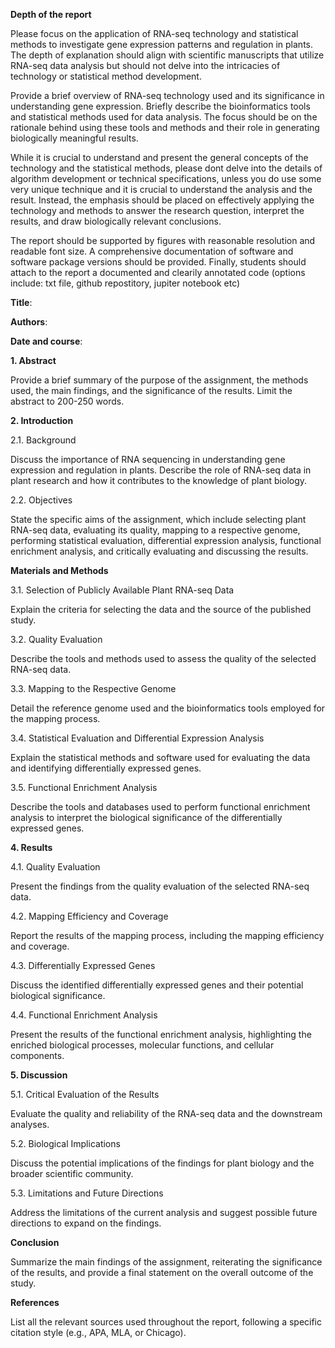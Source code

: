 
**Depth of the report**

Please focus on the application of RNA-seq technology and statistical methods to investigate gene expression patterns and regulation in plants. The depth of explanation should align with scientific manuscripts that utilize RNA-seq data analysis but should not delve into the intricacies of technology or statistical method development.

Provide a brief overview of RNA-seq technology used and its significance in understanding gene expression. Briefly describe the bioinformatics tools and statistical methods used for data analysis. The focus should be on the rationale behind using these tools and methods and their role in generating biologically meaningful results.

While it is crucial to understand and present the general concepts of the technology and the statistical methods, please dont delve into the details of algorithm development or technical specifications, unless you do use some very unique technique and it is crucial to understand the analysis and the result. Instead, the emphasis should be placed on effectively applying the technology and methods to answer the research question, interpret the results, and draw biologically relevant conclusions.

The report should be supported by figures with reasonable resolution and readable font size.
A comprehensive documentation of software and software package versions should be provided.
Finally, students should attach to the report a documented and clearily annotated code (options include: txt file, github repostitory, jupiter notebook etc)



**Title**:

**Authors**:

**Date and course**:

**1. Abstract**

Provide a brief summary of the purpose of the assignment, the methods used, the main findings, and the significance of the results. Limit the abstract to 200-250 words.

**2. Introduction**

2.1. Background

Discuss the importance of RNA sequencing in understanding gene expression and regulation in plants.
Describe the role of RNA-seq data in plant research and how it contributes to the knowledge of plant biology.

2.2. Objectives

State the specific aims of the assignment, which include selecting plant RNA-seq data, evaluating its quality, mapping to a respective genome, performing statistical evaluation, differential expression analysis, functional enrichment analysis, and critically evaluating and discussing the results.

**Materials and Methods**

3.1. Selection of Publicly Available Plant RNA-seq Data

Explain the criteria for selecting the data and the source of the published study.

3.2. Quality Evaluation

Describe the tools and methods used to assess the quality of the selected RNA-seq data.

3.3. Mapping to the Respective Genome

Detail the reference genome used and the bioinformatics tools employed for the mapping process.

3.4. Statistical Evaluation and Differential Expression Analysis

Explain the statistical methods and software used for evaluating the data and identifying differentially expressed genes.

3.5. Functional Enrichment Analysis

Describe the tools and databases used to perform functional enrichment analysis to interpret the biological significance of the differentially expressed genes.

**4. Results**

4.1. Quality Evaluation

Present the findings from the quality evaluation of the selected RNA-seq data.

4.2. Mapping Efficiency and Coverage

Report the results of the mapping process, including the mapping efficiency and coverage.

4.3. Differentially Expressed Genes

Discuss the identified differentially expressed genes and their potential biological significance.

4.4. Functional Enrichment Analysis

Present the results of the functional enrichment analysis, highlighting the enriched biological processes, molecular functions, and cellular components.

**5. Discussion**

5.1. Critical Evaluation of the Results

Evaluate the quality and reliability of the RNA-seq data and the downstream analyses.

5.2. Biological Implications

Discuss the potential implications of the findings for plant biology and the broader scientific community.

5.3. Limitations and Future Directions

Address the limitations of the current analysis and suggest possible future directions to expand on the findings.

**Conclusion**

Summarize the main findings of the assignment, reiterating the significance of the results, and provide a final statement on the overall outcome of the study.

**References**

List all the relevant sources used throughout the report, following a specific citation style (e.g., APA, MLA, or Chicago).



